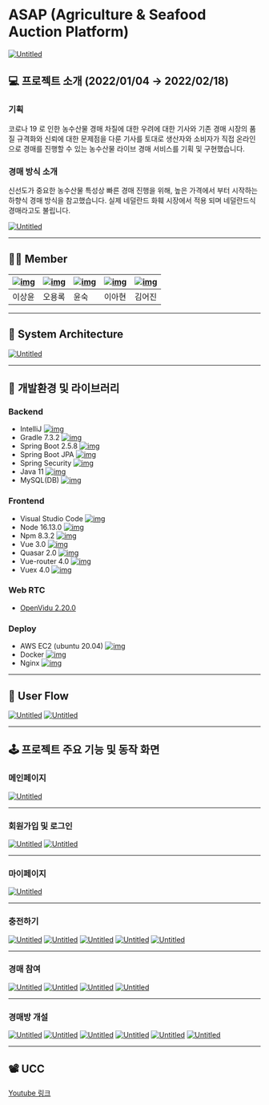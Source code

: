 # ASAP (Agriculture & Seafood Auction Platform)

[![Untitled](https://user-images.githubusercontent.com/18694745/159391077-70118cdf-2ffa-44a5-9564-2a26af7ce07f.png)](https://user-images.githubusercontent.com/18694745/159391077-70118cdf-2ffa-44a5-9564-2a26af7ce07f.png)

## 💻 프로젝트 소개 (2022/01/04 → 2022/02/18)

### 기획

코로나 19 로 인한 농수산물 경매 차질에 대한 우려에 대한 기사와
기존 경매 시장의 품질 규격화와 신뢰에 대한 문제점을 다룬 기사를 토대로
생산자와 소비자가 직접 온라인으로 경매를 진행할 수 있는 농수산물 라이브 경매 서비스를 기획 및 구현했습니다.

### 경매 방식 소개

신선도가 중요한 농수산물 특성상 빠른 경매 진행을 위해,
높은 가격에서 부터 시작하는 하향식 경매 방식을 참고했습니다.
실제 네덜란드 화훼 시장에서 적용 되며 네덜란드식 경매라고도 불립니다.

[![Untitled](https://user-images.githubusercontent.com/18694745/159390570-2fba76b5-aa32-40aa-90e5-4bce452c9368.png)](https://user-images.githubusercontent.com/18694745/159390570-2fba76b5-aa32-40aa-90e5-4bce452c9368.png)

------

## 🙆‍♂️ Member



| [![img](https://avatars.githubusercontent.com/u/38884368?v=4)](https://github.com/dltkddbs) | [![img](https://avatars.githubusercontent.com/u/18694745?v=4)](https://github.com/ohyr) | [![img](https://avatars.githubusercontent.com/u/42508120?v=4)](https://github.com/djs02027) | [![img](https://avatars.githubusercontent.com/u/48577694?v=4)](https://github.com/alskal1) | [![img](https://avatars.githubusercontent.com/u/62640679?v=4)](https://github.com/EoJin-Kim) |
| ------------------------------------------------------------ | ------------------------------------------------------------ | ------------------------------------------------------------ | ------------------------------------------------------------ | ------------------------------------------------------------ |
| 이상윤                                                       | 오용록                                                       | 윤숙                                                         | 이아현                                                       | 김어진                                                       |



------

## 📝 System Architecture

[![Untitled](https://user-images.githubusercontent.com/18694745/159391336-a2327745-69ee-479a-a3d6-9b9f87e37194.png)](https://user-images.githubusercontent.com/18694745/159391336-a2327745-69ee-479a-a3d6-9b9f87e37194.png)

------

## 🎨 개발환경 및 라이브러리

### Backend

- IntelliJ [![img](https://camo.githubusercontent.com/3d3f56708a9406ad7ee7c87f8e352e92065182791bcff43c8042cba037eeea28/68747470733a2f2f696d672e736869656c64732e696f2f62616467652f496e74656c6c694a20494445412d3030303030303f7374796c653d666c61742d737175617265266c6f676f3d496e74656c6c694a49444541266c6f676f436f6c6f723d7768697465)](https://camo.githubusercontent.com/3d3f56708a9406ad7ee7c87f8e352e92065182791bcff43c8042cba037eeea28/68747470733a2f2f696d672e736869656c64732e696f2f62616467652f496e74656c6c694a20494445412d3030303030303f7374796c653d666c61742d737175617265266c6f676f3d496e74656c6c694a49444541266c6f676f436f6c6f723d7768697465)
- Gradle 7.3.2 [![img](https://camo.githubusercontent.com/7257d07a9912ca4c15091e3ddaf5a65d753ef27285e2bc3df5b3731d65d5c872/68747470733a2f2f696d672e736869656c64732e696f2f62616467652f477261646c652d372e332e322d3644423333463f7374796c653d666c61742d737175617265266c6f676f3d477261646c65266c6f676f436f6c6f723d7768697465)](https://camo.githubusercontent.com/7257d07a9912ca4c15091e3ddaf5a65d753ef27285e2bc3df5b3731d65d5c872/68747470733a2f2f696d672e736869656c64732e696f2f62616467652f477261646c652d372e332e322d3644423333463f7374796c653d666c61742d737175617265266c6f676f3d477261646c65266c6f676f436f6c6f723d7768697465)
- Spring Boot 2.5.8 [![img](https://camo.githubusercontent.com/c06aa2910c9c1a2ebc6cdf82f1ee2cb0d03ddb2d71fc0e8adf9775827570877c/68747470733a2f2f696d672e736869656c64732e696f2f62616467652f537072696e6720426f6f742d322e352e382d3644423333463f7374796c653d666c61742d737175617265266c6f676f3d537072696e6720426f6f74266c6f676f436f6c6f723d7768697465)](https://camo.githubusercontent.com/c06aa2910c9c1a2ebc6cdf82f1ee2cb0d03ddb2d71fc0e8adf9775827570877c/68747470733a2f2f696d672e736869656c64732e696f2f62616467652f537072696e6720426f6f742d322e352e382d3644423333463f7374796c653d666c61742d737175617265266c6f676f3d537072696e6720426f6f74266c6f676f436f6c6f723d7768697465)
- Spring Boot JPA [![img](https://camo.githubusercontent.com/6e81cf4e2d4d31056aa63577fffc9ebf99cb01e20517af4c5496899ac1fc3906/68747470733a2f2f696d672e736869656c64732e696f2f62616467652f537072696e6720426f6f74204a50412d322e352e382d3644423333463f7374796c653d666c61742d737175617265266c6f676f3d537072696e67426f6f744a5041266c6f676f436f6c6f723d7768697465)](https://camo.githubusercontent.com/6e81cf4e2d4d31056aa63577fffc9ebf99cb01e20517af4c5496899ac1fc3906/68747470733a2f2f696d672e736869656c64732e696f2f62616467652f537072696e6720426f6f74204a50412d322e352e382d3644423333463f7374796c653d666c61742d737175617265266c6f676f3d537072696e67426f6f744a5041266c6f676f436f6c6f723d7768697465)
- Spring Security [![img](https://camo.githubusercontent.com/13951a15271f0b2049076086f5b3441fccb1a96244ba12d394a9e17eae150cd4/68747470733a2f2f696d672e736869656c64732e696f2f62616467652f537072696e672053656375726974792d3644423333463f7374796c653d666c61742d737175617265266c6f676f3d537072696e675365637572697479266c6f676f436f6c6f723d7768697465)](https://camo.githubusercontent.com/13951a15271f0b2049076086f5b3441fccb1a96244ba12d394a9e17eae150cd4/68747470733a2f2f696d672e736869656c64732e696f2f62616467652f537072696e672053656375726974792d3644423333463f7374796c653d666c61742d737175617265266c6f676f3d537072696e675365637572697479266c6f676f436f6c6f723d7768697465)
- Java 11 [![img](https://camo.githubusercontent.com/ce7d2925b566a4da3b1dcaa33b05d9ad05fdb2b41b368d2e082fe0db0bd6c48d/68747470733a2f2f696d672e736869656c64732e696f2f62616467652f4a6176612d31312d3030373339363f7374796c653d666c6174266c6f676f3d4a617661266c6f676f436f6c6f723d7768697465)](https://camo.githubusercontent.com/ce7d2925b566a4da3b1dcaa33b05d9ad05fdb2b41b368d2e082fe0db0bd6c48d/68747470733a2f2f696d672e736869656c64732e696f2f62616467652f4a6176612d31312d3030373339363f7374796c653d666c6174266c6f676f3d4a617661266c6f676f436f6c6f723d7768697465)
- MySQL(DB) [![img](https://camo.githubusercontent.com/373d4fa9ba9245d811336f29bdca4617c00739b772ec8f2ef6ed0f9e7a42e81d/68747470733a2f2f696d672e736869656c64732e696f2f62616467652f4d7953514c2d3434373941313f7374796c653d666c61742d737175617265266c6f676f3d4d7953514c266c6f676f436f6c6f723d7768697465)](https://camo.githubusercontent.com/373d4fa9ba9245d811336f29bdca4617c00739b772ec8f2ef6ed0f9e7a42e81d/68747470733a2f2f696d672e736869656c64732e696f2f62616467652f4d7953514c2d3434373941313f7374796c653d666c61742d737175617265266c6f676f3d4d7953514c266c6f676f436f6c6f723d7768697465)

### Frontend

- Visual Studio Code [![img](https://camo.githubusercontent.com/511c548ec4924266e8ff4ab159ef4f823f883e245c0845b98619ca62876e977f/68747470733a2f2f696d672e736869656c64732e696f2f62616467652f56697375616c2053747564696f20436f64652d3030374143433f7374796c653d666c61742d737175617265266c6f676f3d56697375616c2053747564696f20436f6465266c6f676f436f6c6f723d7768697465)](https://camo.githubusercontent.com/511c548ec4924266e8ff4ab159ef4f823f883e245c0845b98619ca62876e977f/68747470733a2f2f696d672e736869656c64732e696f2f62616467652f56697375616c2053747564696f20436f64652d3030374143433f7374796c653d666c61742d737175617265266c6f676f3d56697375616c2053747564696f20436f6465266c6f676f436f6c6f723d7768697465)
- Node 16.13.0 [![img](https://camo.githubusercontent.com/ffbd0c739df102af1efaf350f9769a6b32479283329b4d3a59833e315a13d783/68747470733a2f2f696d672e736869656c64732e696f2f62616467652f4e6f64652d31362e31332e302d3333393933333f7374796c653d666c61742d737175617265266c6f676f3d4e6f64652e6a73266c6f676f436f6c6f723d7768697465)](https://camo.githubusercontent.com/ffbd0c739df102af1efaf350f9769a6b32479283329b4d3a59833e315a13d783/68747470733a2f2f696d672e736869656c64732e696f2f62616467652f4e6f64652d31362e31332e302d3333393933333f7374796c653d666c61742d737175617265266c6f676f3d4e6f64652e6a73266c6f676f436f6c6f723d7768697465)
- Npm 8.3.2 [![img](https://camo.githubusercontent.com/d254842694edbc8368fbed5be96901d4c3483d16f6ba9ca1488b8f29dbe547da/68747470733a2f2f696d672e736869656c64732e696f2f62616467652f4e706d2d382e332e322d4342333833373f7374796c653d666c61742d737175617265266c6f676f3d4e706d266c6f676f436f6c6f723d7768697465)](https://camo.githubusercontent.com/d254842694edbc8368fbed5be96901d4c3483d16f6ba9ca1488b8f29dbe547da/68747470733a2f2f696d672e736869656c64732e696f2f62616467652f4e706d2d382e332e322d4342333833373f7374796c653d666c61742d737175617265266c6f676f3d4e706d266c6f676f436f6c6f723d7768697465)
- Vue 3.0 [![img](https://camo.githubusercontent.com/cf478faf4e744bb355420eb477e53885f03355fa27878ff2b766922f930c0870/68747470733a2f2f696d672e736869656c64732e696f2f62616467652f5675652d332e302d3446433038443f7374796c653d666c61742d737175617265266c6f676f3d5675652e6a73266c6f676f436f6c6f723d7768697465)](https://camo.githubusercontent.com/cf478faf4e744bb355420eb477e53885f03355fa27878ff2b766922f930c0870/68747470733a2f2f696d672e736869656c64732e696f2f62616467652f5675652d332e302d3446433038443f7374796c653d666c61742d737175617265266c6f676f3d5675652e6a73266c6f676f436f6c6f723d7768697465)
- Quasar 2.0 [![img](https://camo.githubusercontent.com/090e32f70d0d6ac0e727365fc79699fbf7d0fea26a754737d793898d90ed398f/68747470733a2f2f696d672e736869656c64732e696f2f62616467652f5175617361722d322e302d3139373644323f7374796c653d666c61742d737175617265266c6f676f3d517561736172266c6f676f436f6c6f723d7768697465)](https://camo.githubusercontent.com/090e32f70d0d6ac0e727365fc79699fbf7d0fea26a754737d793898d90ed398f/68747470733a2f2f696d672e736869656c64732e696f2f62616467652f5175617361722d322e302d3139373644323f7374796c653d666c61742d737175617265266c6f676f3d517561736172266c6f676f436f6c6f723d7768697465)
- Vue-router 4.0 [![img](https://camo.githubusercontent.com/1e126a020cbbedabedd17da1bca79b0a1f6c02571a41400041ff3efb79d77141/68747470733a2f2f696d672e736869656c64732e696f2f62616467652f56756520726f757465722d342e302d3644423333463f7374796c653d666c61742d737175617265266c6f676f3d5675652e6a73266c6f676f436f6c6f723d7768697465)](https://camo.githubusercontent.com/1e126a020cbbedabedd17da1bca79b0a1f6c02571a41400041ff3efb79d77141/68747470733a2f2f696d672e736869656c64732e696f2f62616467652f56756520726f757465722d342e302d3644423333463f7374796c653d666c61742d737175617265266c6f676f3d5675652e6a73266c6f676f436f6c6f723d7768697465)
- Vuex 4.0 [![img](https://camo.githubusercontent.com/f33e42187e20ffb361a77d2effbeb6cd5b6de944525b8c6bf30636d106304977/68747470733a2f2f696d672e736869656c64732e696f2f62616467652f567565782d342e302d3446433038443f7374796c653d666c61742d737175617265266c6f676f3d5675652e6a73266c6f676f436f6c6f723d7768697465)](https://camo.githubusercontent.com/f33e42187e20ffb361a77d2effbeb6cd5b6de944525b8c6bf30636d106304977/68747470733a2f2f696d672e736869656c64732e696f2f62616467652f567565782d342e302d3446433038443f7374796c653d666c61742d737175617265266c6f676f3d5675652e6a73266c6f676f436f6c6f723d7768697465)

### Web RTC

- [OpenVidu 2.20.0](https://openvidu.io/)

### Deploy

- AWS EC2 (ubuntu 20.04) [![img](https://camo.githubusercontent.com/0af2793dd72b3bb135aa6212ffe74e7c525c4c7afa0edeaa634943561b32fb94/68747470733a2f2f696d672e736869656c64732e696f2f62616467652f4157532d3233324633453f7374796c653d666c61742d737175617265266c6f676f3d616d617a6f6e20617773266c6f676f436f6c6f723d7768697465)](https://camo.githubusercontent.com/0af2793dd72b3bb135aa6212ffe74e7c525c4c7afa0edeaa634943561b32fb94/68747470733a2f2f696d672e736869656c64732e696f2f62616467652f4157532d3233324633453f7374796c653d666c61742d737175617265266c6f676f3d616d617a6f6e20617773266c6f676f436f6c6f723d7768697465)
- Docker [![img](https://camo.githubusercontent.com/0aa0edcafb0ae175f4a01f708ea50abbe47e3a67ea2017dd2633d5e428b6a7c1/68747470733a2f2f696d672e736869656c64732e696f2f62616467652f446f636b65722d3234393645443f7374796c653d666c61742d737175617265266c6f676f3d446f636b6572266c6f676f436f6c6f723d7768697465)](https://camo.githubusercontent.com/0aa0edcafb0ae175f4a01f708ea50abbe47e3a67ea2017dd2633d5e428b6a7c1/68747470733a2f2f696d672e736869656c64732e696f2f62616467652f446f636b65722d3234393645443f7374796c653d666c61742d737175617265266c6f676f3d446f636b6572266c6f676f436f6c6f723d7768697465)
- Nginx [![img](https://camo.githubusercontent.com/022eed4790c6e8f05f30bc825260ea428d1d0c1f0a2457e702dfacfafb56b223/68747470733a2f2f696d672e736869656c64732e696f2f62616467652f4e47494e582d3030393633393f7374796c653d666c61742d737175617265266c6f676f3d4e47494e58266c6f676f436f6c6f723d7768697465)](https://camo.githubusercontent.com/022eed4790c6e8f05f30bc825260ea428d1d0c1f0a2457e702dfacfafb56b223/68747470733a2f2f696d672e736869656c64732e696f2f62616467652f4e47494e582d3030393633393f7374796c653d666c61742d737175617265266c6f676f3d4e47494e58266c6f676f436f6c6f723d7768697465)

------

## 🚚 User Flow

[![Untitled](https://user-images.githubusercontent.com/18694745/159393021-e8661391-6187-4c65-96e1-dba1ddd27ae0.png)](https://user-images.githubusercontent.com/18694745/159393021-e8661391-6187-4c65-96e1-dba1ddd27ae0.png) [![Untitled](https://user-images.githubusercontent.com/18694745/159393155-6d98b11c-9b87-4da4-afde-2b2cbdbef066.png)](https://user-images.githubusercontent.com/18694745/159393155-6d98b11c-9b87-4da4-afde-2b2cbdbef066.png)

------

## 🕹 프로젝트 주요 기능 및 동작 화면

### 메인페이지

[![Untitled](https://user-images.githubusercontent.com/18694745/159393964-86ce7eb7-e39d-4be1-844f-8fc26730be43.png)](https://user-images.githubusercontent.com/18694745/159393964-86ce7eb7-e39d-4be1-844f-8fc26730be43.png)

------

### 회원가입 및 로그인

[![Untitled](https://user-images.githubusercontent.com/18694745/159394034-9e8217d4-a92d-4b0a-9b43-52f681eb47ac.png)](https://user-images.githubusercontent.com/18694745/159394034-9e8217d4-a92d-4b0a-9b43-52f681eb47ac.png) [![Untitled](https://user-images.githubusercontent.com/18694745/159394082-d693c08e-3ba3-4f02-8d1e-e4623c50889c.png)](https://user-images.githubusercontent.com/18694745/159394082-d693c08e-3ba3-4f02-8d1e-e4623c50889c.png)

------

### 마이페이지

[![Untitled](https://user-images.githubusercontent.com/18694745/159394109-ce2b95f9-96ef-492b-ae79-15416bfdaed3.png)](https://user-images.githubusercontent.com/18694745/159394109-ce2b95f9-96ef-492b-ae79-15416bfdaed3.png)

------

### 충전하기

[![Untitled](https://user-images.githubusercontent.com/18694745/159394143-db304ffb-7142-402a-8442-2f672eb34685.png)](https://user-images.githubusercontent.com/18694745/159394143-db304ffb-7142-402a-8442-2f672eb34685.png) [![Untitled](https://user-images.githubusercontent.com/18694745/159394198-f4bcbc87-14d5-47b2-842a-4044312a3695.png)](https://user-images.githubusercontent.com/18694745/159394198-f4bcbc87-14d5-47b2-842a-4044312a3695.png) [![Untitled](https://user-images.githubusercontent.com/18694745/159394201-88786217-1fa6-4d48-be96-2dae6ef1f4f6.png)](https://user-images.githubusercontent.com/18694745/159394201-88786217-1fa6-4d48-be96-2dae6ef1f4f6.png) [![Untitled](https://user-images.githubusercontent.com/18694745/159394206-d6cf2249-c52d-4226-a06c-496d5cb748c3.png)](https://user-images.githubusercontent.com/18694745/159394206-d6cf2249-c52d-4226-a06c-496d5cb748c3.png) [![Untitled](https://user-images.githubusercontent.com/18694745/159394212-ec9a6aa9-6601-4d1f-884d-ac77f6362bd2.png)](https://user-images.githubusercontent.com/18694745/159394212-ec9a6aa9-6601-4d1f-884d-ac77f6362bd2.png)

------

### 경매 참여

[![Untitled](https://user-images.githubusercontent.com/18694745/159394296-6df6efea-b4ac-49da-a059-33cdd0d4e86f.png)](https://user-images.githubusercontent.com/18694745/159394296-6df6efea-b4ac-49da-a059-33cdd0d4e86f.png) [![Untitled](https://user-images.githubusercontent.com/18694745/159394301-aa11f28d-e0d1-4303-ad65-58ed905a2655.png)](https://user-images.githubusercontent.com/18694745/159394301-aa11f28d-e0d1-4303-ad65-58ed905a2655.png) [![Untitled](https://user-images.githubusercontent.com/18694745/159394307-41b1e219-e8f3-4dd1-8471-644b1e6715b1.png)](https://user-images.githubusercontent.com/18694745/159394307-41b1e219-e8f3-4dd1-8471-644b1e6715b1.png) [![Untitled](https://user-images.githubusercontent.com/18694745/159394310-3d02de2f-9ca1-4801-8739-36794ba02bb5.png)](https://user-images.githubusercontent.com/18694745/159394310-3d02de2f-9ca1-4801-8739-36794ba02bb5.png)

------

### 경매방 개설

[![Untitled](https://user-images.githubusercontent.com/18694745/159394374-49191686-b4cf-4a5f-bda3-3a21cd14220d.png)](https://user-images.githubusercontent.com/18694745/159394374-49191686-b4cf-4a5f-bda3-3a21cd14220d.png) [![Untitled](https://user-images.githubusercontent.com/18694745/159394383-ae7b1431-ee5d-47f8-ad0e-00756ae3ef94.png)](https://user-images.githubusercontent.com/18694745/159394383-ae7b1431-ee5d-47f8-ad0e-00756ae3ef94.png) [![Untitled](https://user-images.githubusercontent.com/18694745/159394388-96489781-07c1-4783-8a8f-8a18f395d9dd.png)](https://user-images.githubusercontent.com/18694745/159394388-96489781-07c1-4783-8a8f-8a18f395d9dd.png) [![Untitled](https://user-images.githubusercontent.com/18694745/159394391-81972280-4a0c-4c60-b567-e0a3dd198d4a.png)](https://user-images.githubusercontent.com/18694745/159394391-81972280-4a0c-4c60-b567-e0a3dd198d4a.png) [![Untitled](https://user-images.githubusercontent.com/18694745/159394396-e4153dbe-5e66-40e1-b695-5e8da4d9eccc.png)](https://user-images.githubusercontent.com/18694745/159394396-e4153dbe-5e66-40e1-b695-5e8da4d9eccc.png) [![Untitled](https://user-images.githubusercontent.com/18694745/159394404-52c5efb4-f1bb-4515-a707-0ed85f9b2815.png)](https://user-images.githubusercontent.com/18694745/159394404-52c5efb4-f1bb-4515-a707-0ed85f9b2815.png)

------

## 📽 UCC

[Youtube 링크](https://www.youtube.com/watch?v=95W12DGsSnU)
